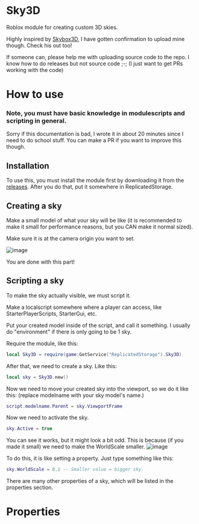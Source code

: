 # Sky3D
Roblox module for creating custom 3D skies.

Highly inspired by [Skybox3D](https://devforum.roblox.com/t/a-free-dynamic-3d-skybox-module/789302), I have gotten confirmation to upload mine though. Check his out too!

If someone can, please help me with uploading source code to the repo. I know how to do releases but not source code ;-; (I just want to get PRs working with the code)

# How to use
### Note, you must have basic knowledge in modulescripts and scripting in general.
Sorry if this documentation is bad, I wrote it in about 20 minutes since I need to do school stuff. You can make a PR if you want to improve this though.
## Installation
To use this, you must install the module first by downloading it from the [releases](https://github.com/devinkid1/Sky3D/releases).
After you do that, put it somewhere in ReplicatedStorage.

## Creating a sky
Make a small model of what your sky will be like (it is recommended to make it small for performance reasons, but you CAN make it normal sized).

Make sure it is at the camera origin you want to set.

![image](https://user-images.githubusercontent.com/42325132/116599975-c24a4300-a8f6-11eb-8ca3-83eaaaa4773d.png)

You are done with this part!

## Scripting a sky
To make the sky actually visible, we must script it.

Make a localscript somewhere where a player can access, like StarterPlayerScripts, StarterGui, etc. 

Put your created model inside of the script, and call it something. I usually do "environment" if there is only going to be 1 sky.

Require the module, like this:
```lua
local Sky3D = require(game:GetService("ReplicatedStorage").Sky3D)
```

After that, we need to create a sky. Like this:
```lua
local sky = Sky3D.new()
```

Now we need to move your created sky into the viewport, so we do it like this: (replace modelname with your sky model's name.)
```lua
script.modelname.Parent = sky.ViewportFrame
```

Now we need to activate the sky.
```lua
sky.Active = true
```

You can see it works, but it might look a bit odd. This is because (if you made it small) we need to make the WorldScale smaller.
![image](https://user-images.githubusercontent.com/42325132/116601873-faeb1c00-a8f8-11eb-97c6-79b38790e909.png)

To do this, it is like setting a property. Just type something like this:
```lua
sky.WorldScale = 0.1 -- Smaller value = bigger sky.
```

There are many other properties of a sky, which will be listed in the properties section.

# Properties
